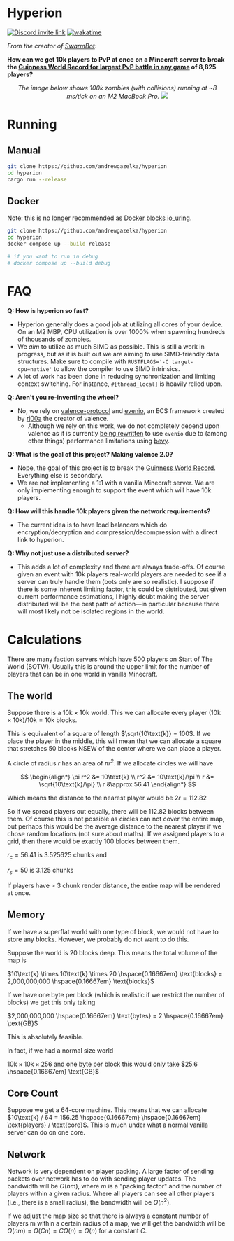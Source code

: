 # Hyperion

[![Discord invite link](https://dcbadge.vercel.app/api/server/PBfnDtj5Wb)](https://discord.gg/PBfnDtj5Wb)
[![wakatime](https://wakatime.com/badge/github/andrewgazelka/hyperion.svg)](https://wakatime.com/badge/github/andrewgazelka/hyperion)

_From the creator of [SwarmBot](https://github.com/SwarmBotMC/SwarmBot):_

**How can we get 10k players to PvP at once on a Minecraft server to break the [Guinness World Record for largest PvP battle in any game](https://www.guinnessworldrecords.com/world-records/105603-largest-videogame-pvp-battle) of 8,825 players?** 

<p align="center">
  <em>The image below shows 100k zombies (with collisions) running at ~8 ms/tick on an M2 MacBook Pro.</em>
  <img src="https://github.com/andrewgazelka/hyperion/assets/7644264/092d077b-32ce-4b91-8a4f-56403d2c4ea6"/>
</p>

# Running

## Manual
```bash
git clone https://github.com/andrewgazelka/hyperion
cd hyperion
cargo run --release
```

## Docker
Note: this is no longer recommended as [Docker blocks io_uring](https://github.com/moby/moby/commit/891241e7e74d4aae6de5f6125574eb994f25e169).
```bash
git clone https://github.com/andrewgazelka/hyperion
cd hyperion
docker compose up --build release

# if you want to run in debug
# docker compose up --build debug
```

# FAQ

**Q: How is hyperion so fast?**

- Hyperion generally does a good job at utilizing all cores of your device. On an M2 MBP, CPU utilization is over 1000% when spawning hundreds of thousands of zombies.
- We *aim* to utilize as much SIMD as possible. This is still a work in progress, but as it is built out we are aiming to use SIMD-friendly data structures. Make sure to compile with `RUSTFLAGS='-C target-cpu=native'` to allow the compiler to use SIMD intrinsics.
- A lot of work has been done in reducing synchronization and limiting context switching. For instance, `#[thread_local]` is heavily relied upon.

**Q: Aren't you re-inventing the wheel?**

- No, we rely on [valence-protocol](https://github.com/valence-rs/valence/tree/main/crates/valence_protocol)  and [evenio](https://github.com/rj00a/evenio), an ECS framework created by [rj00a](https://github.com/rj00a) the creator of valence.
  - Although we rely on this work, we do not completely depend upon valence as it is currently [being rewritten](https://github.com/valence-rs/valence/issues/596) to use `evenio` due to (among other things) performance limitations using [bevy](https://github.com/bevyengine/bevy).

**Q: What is the goal of this project? Making valence 2.0?**

- Nope, the goal of this project is to break the [Guinness World Record](https://www.guinnessworldrecords.com/world-records/105603-largest-videogame-pvp-battle). Everything else is secondary.
- We are not implementing a 1:1 with a vanilla Minecraft server. We are only implementing enough to support the event which will have 10k players.

**Q: How will this handle 10k players given the network requirements?**

- The current idea is to have load balancers which do encryption/decryption and compression/decompression with a direct link to hyperion.

**Q: Why not just use a distributed server?**

- This adds a lot of complexity and there are always trade-offs. Of course given an event with 10k players real-world players are needed to see if a server can truly handle them (bots only are so realistic). I suppose if there is some inherent limiting factor, this could be distributed, but given current performance estimations, I highly doubt making the server distributed will be the best path of action—in particular because there will most likely not be isolated regions in the world.


# Calculations

There are many faction servers which have 500 players on Start of The World (SOTW).
Usually this is around the upper limit for the number of players that can be in one world in vanilla Minecraft.

## The world

Suppose there is a $10\text{k} \times 10\text{k}$ world.
This we can allocate every player $(10\text{k} \times 10\text{k})  / 10\text{k} = 10\text{k}$ blocks.

This is equivalent of a square of length $\sqrt{10\text{k}} = 100$. If we place the player in the middle, this will mean that 
we can allocate a square that stretches $50$ blocks NSEW of the center where we can place a player. 

A circle of radius $r$ has an area of $\pi  r^2$. If we allocate circles we will have

$$
\begin{align*}
\pi  r^2 &= 10\text{k} \\
r^2 &= 10\text{k}/\pi \\
r &= \sqrt{10\text{k}/\pi} \\
r &\approx 56.41
\end{align*}
$$

Which means the distance to the nearest player would be $2r = 112.82$

So if we spread players out equally, there will be $112.82$ blocks between them. Of course this is not 
possible as circles can not cover the entire map, but perhaps this would be the average distance 
to the nearest player if we chose random locations (not sure about maths).
If we assigned players to a grid, then there would be exactly $100$ blocks between them.

$r_c = 56.41$  is $3.525625$ chunks and

$r_s = 50$ is $3.125$ chunks

If players have > 3 chunk render distance, the entire map will be rendered at once.

## Memory

If we have a superflat world with one type of block, we would not have to store any blocks.
However, we probably do not want to do this.

Suppose the world is 20 blocks deep. This means the total volume of the map is

$10\text{k} \times 10\text{k} \times 20 \hspace{0.16667em} \text{blocks} = 2,000,000,000 \hspace{0.16667em} \text{blocks}$

If we have one byte per block (which is realistic if we restrict the number of blocks) we get this only taking

$2,000,000,000 \hspace{0.16667em} \text{bytes} = 2 \hspace{0.16667em} \text{GB}$

This is absolutely feasible. 

In fact, if we had a normal size world

$10\text{k} \times 10\text{k} \times 256$ and one byte per block this would only take $25.6 \hspace{0.16667em} \text{GB}$

## Core Count

Suppose we get a 64-core machine. This means that we can allocate 
$10\text{k} / 64 = 156.25 \hspace{0.16667em} \hspace{0.16667em} \text{players} / \text{core}$.
This is much under what a normal vanilla server can do on one core.

## Network

Network is very dependent on player packing.
A large factor of sending packets over network has to do with sending player updates.
The bandwidth will be $O(nm)$, where $m$ is a "packing factor" and the number of players within a given radius. 
Where all players can see all other players (i.e., there is a small radius), the bandwidth will be $O(n^2)$.

If we adjust the map size so that there is always a constant number of players m within a certain radius of a map, 
we will get the bandwidth will be $O(nm) = O(Cn) = CO(n) = O(n)$ for a constant $C$.
